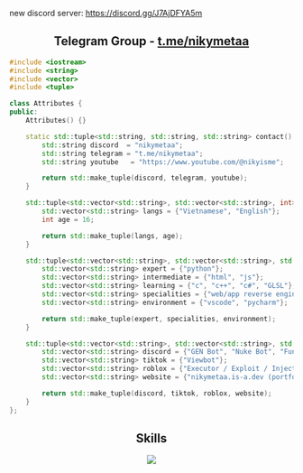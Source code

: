 new discord server: https://discord.gg/J7AjDFYA5m
<!-- Hi skid <3 -->
<h2 align="center">Telegram Group -  <a href="https://t.me/nikymetaa">t.me/nikymetaa</a></h2>


```c++
#include <iostream>
#include <string>
#include <vector>
#include <tuple>

class Attributes {
public:
    Attributes() {}

    static std::tuple<std::string, std::string, std::string> contact() {
        std::string discord  = "nikymetaa";
        std::string telegram = "t.me/nikymetaa";
        std::string youtube   = "https://www.youtube.com/@nikyisme";

        return std::make_tuple(discord, telegram, youtube);
    }

    std::tuple<std::vector<std::string>, std::vector<std::string>, int> life() {
        std::vector<std::string> langs = {"Vietnamese", "English"};
        int age = 16;

        return std::make_tuple(langs, age);
    }

    std::tuple<std::vector<std::string>, std::vector<std::string>, std::vector<std::string>> coding() {
        std::vector<std::string> expert = {"python"};
        std::vector<std::string> intermediate = {"html", "js"};
        std::vector<std::string> learning = {"c", "c++", "c#", "GLSL"};
        std::vector<std::string> specialities = {"web/app reverse engineering", "fast learner", "skidding"};
        std::vector<std::string> environment = {"vscode", "pycharm"};

        return std::make_tuple(expert, specialities, environment);
    }

    std::tuple<std::vector<std::string>, std::vector<std::string>, std::vector<std::string>, std::vector<std::string>, std::vector<std::string>> projects() {
        std::vector<std::string> discord = {"GEN Bot", "Nuke Bot", "Fun Casino Bot"};
        std::vector<std::string> tiktok = {"Viewbot"};
        std::vector<std::string> roblox = {"Executor / Exploit / Injector"};
        std::vector<std::string> website = {"nikymetaa.is-a.dev (portfolio)", "nikywelcome.is-a.dev (python IDE)"};

        return std::make_tuple(discord, tiktok, roblox, website);
    }
};
```
<h2 align="center">Skills </h2>

<p align="center">
  <a href="https://skillicons.dev">
    <img src="https://skillicons.dev/icons?i=python,vscode,pycharm,c,js,html" />
  </a>
</p>

<p href="https://discord.gg/J7AjDFYA5m" align="center">
    <img alt="" src=https://github-readme-stats.vercel.app/api?username=nikyy2&show_icons=true&theme=tokyonight>
</p>


